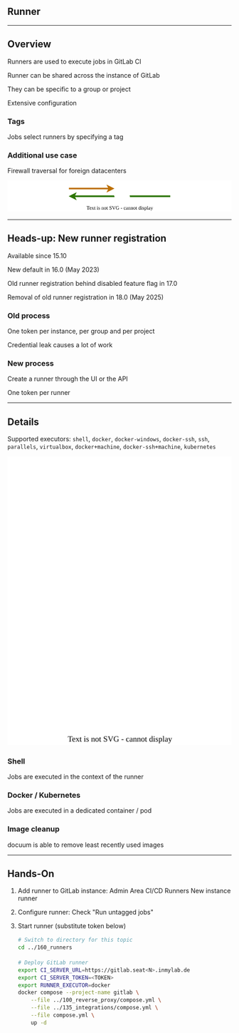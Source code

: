 <!-- .slide: id="gitlab_runner" class="vertical-center" -->

<i class="fa-duotone fa-person-running fa-8x fa-duotone-colors" style="float: right; color: grey;"></i>

## Runner

---

## Overview

<i class="fa-duotone fa-person-running fa-4x fa-duotone-colors" style="float: right;"></i>

Runners [](https://docs.gitlab.com/runner/) are used to execute jobs in GitLab CI

Runner can be shared across the instance of GitLab

They can be specific to a group or project

Extensive configuration [](https://docs.gitlab.com/runner/configuration/advanced-configuration.html)

### Tags

Jobs select runners by specifying a tag

### Additional use case

Firewall traversal for foreign datacenters

![](150_gitlab/160_runner/firewall.drawio.svg) <!-- .element: style="width: 50%;" -->

---

## Heads-up: New runner registration

<i class="fa-duotone fa-person-running fa-4x fa-duotone-colors" style="float: right;"></i>

Available since 15.10 [](https://docs.gitlab.com/ee/architecture/blueprints/runner_tokens/)

New default in 16.0 (May 2023)

Old runner registration behind disabled feature flag in 17.0

Removal of old runner registration in 18.0 (May 2025)

### Old process

One token per instance, per group and per project

Credential leak causes a lot of work

### New process [](https://docs.gitlab.com/ee/ci/runners/new_creation_workflow.html)

Create a runner through the UI [](https://docs.gitlab.com/ee/ci/runners/runners_scope.html) or the API [](https://docs.gitlab.com/ee/api/users.html#create-a-runner-linked-to-a-user)

One token per runner

---

## Details

<i class="fa-duotone fa-person-running fa-4x fa-duotone-colors" style="float: right;"></i>

Supported executors: `shell`, `docker`, `docker-windows`, `docker-ssh`, `ssh`, `parallels`, `virtualbox`, `docker+machine`, `docker-ssh+machine`, `kubernetes`

![](150_gitlab/160_runner/runner.drawio.svg) <!-- .element: style="float: right; width: 30%;" -->

### Shell

Jobs are executed in the context of the runner

### Docker / Kubernetes

Jobs are executed in a dedicated container / pod

### Image cleanup

docuum [](https://github.com/stepchowfun/docuum) is able to remove least recently used images

---

## Hands-On

1. Add runner to GitLab instance: Admin Area <i class="fa-regular fa-arrow-right"></i> CI/CD <i class="fa-regular fa-arrow-right"></i> Runners <i class="fa-regular fa-arrow-right"></i> New instance runner

1. Configure runner: Check "Run untagged jobs"

1. Start runner (substitute token below)

    ```bash
    # Switch to directory for this topic
    cd ../160_runners

    # Deploy GitLab runner
    export CI_SERVER_URL=https://gitlab.seat<N>.inmylab.de
    export CI_SERVER_TOKEN=<TOKEN>
    export RUNNER_EXECUTOR=docker
    docker compose --project-name gitlab \
        --file ../100_reverse_proxy/compose.yml \
        --file ../135_integrations/compose.yml \
        --file compose.yml \
        up -d
    ```

    <!-- .element: style="width: 35em;" -->
